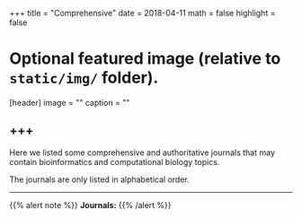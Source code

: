 +++
title = "Comprehensive"
date = 2018-04-11
math = false
highlight = false

# Optional featured image (relative to `static/img/` folder).
[header]
image = ""
caption = ""


+++
---
Here we listed some comprehensive and authoritative journals that may contain bioinformatics and computational biology topics. 

The journals are only listed in alphabetical order.

---
{{% alert note %}}
**Journals:**
{{% /alert %}}




             
